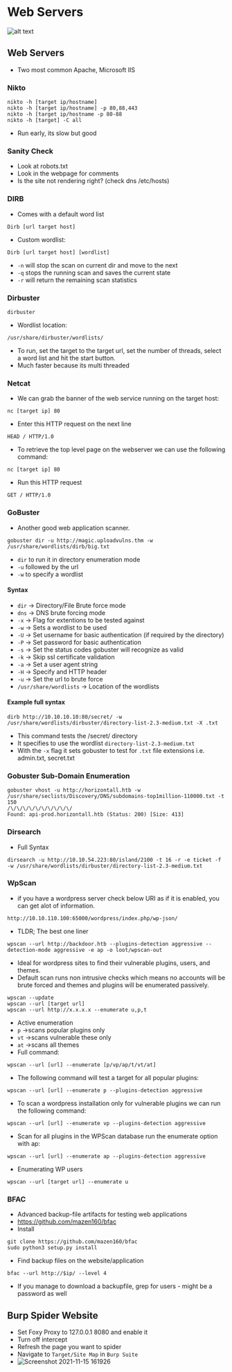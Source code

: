 # Web Servers

![alt text](https://gblobscdn.gitbook.com/assets%2F-LSy0aAo8OKT4I-Ahftv%2F-MJOTqJ9Kdy3dIFdYcWY%2F-MJOTysqaRR8JH\_lJByq%2FWeb%20Enumeration\_OffSecNewbie.com.png)

## Web Servers

* Two most common Apache, Microsoft IIS

### Nikto

```
nikto -h [target ip/hostname]
nikto -h [target ip/hostname] -p 80,88,443
nikto -h [target ip/hostname -p 80-88
nikto -h [target] -C all
```

* Run early, its slow but good

### Sanity Check

* Look at robots.txt
* Look in the webpage for comments
* Is the site not rendering right? (check dns /etc/hosts)

### DIRB

* Comes with a default word list

```
Dirb [url target host]
```

* Custom wordlist:

```
Dirb [url target host] [wordlist]
```

* `-n` will stop the scan on current dir and move to the next
* `-q` stops the running scan and saves the current state
* `-r` will return the remaining scan statistics

### Dirbuster

```
dirbuster 
```

* Wordlist location:

```
/usr/share/dirbuster/wordlists/
```

* To run, set the target to the target url, set the number of threads, select a word list and hit the start button.
* Much faster because its multi threaded

### Netcat

* We can grab the banner of the web service running on the target host:

```
nc [target ip] 80
```

* Enter this HTTP request on the next line

```
HEAD / HTTP/1.0
```

* To retrieve the top level page on the webserver we can use the following command:

```
nc [target ip] 80
```

* Run this HTTP request

```
GET / HTTP/1.0
```

### GoBuster

* Another good web application scanner.

```
gobuster dir -u http://magic.uploadvulns.thm -w /usr/share/wordlists/dirb/big.txt
```

* `dir` to run it in directory enumeration mode
* `-u` followed by the url
* `-w` to specify a wordlist

#### Syntax

* `dir` -> Directory/File Brute force mode
* `dns` -> DNS brute forcing mode
* `-x` -> Flag for extentions to be tested against
* `-w` -> Sets a wordlist to be used
* `-U` -> Set username for basic authentication (if required by the directory)
* `-P` -> Set password for basic authentication
* `-s` -> Set the status codes gobuster will recognize as valid
* `-k` -> Skip ssl certificate validation
* `-a` -> Set a user agent string
* `-H` -> Specify and HTTP header
* `-u` -> Set the url to brute force
* `/usr/share/wordlists` -> Location of the wordlists

#### Example full syntax

```
dirb http://10.10.10.10:80/secret/ -w /usr/share/wordlists/dirbuster/directory-list-2.3-medium.txt -X .txt 
```

* This command tests the /secret/ directory
* It specifies to use the wordlist `directory-list-2.3-medium.txt`
* With the `-x` flag it sets gobuster to test for `.txt` file extensions i.e. admin.txt, secret.txt

### Gobuster Sub-Domain Enumeration

```
gobuster vhost -u http://horizontall.htb -w /usr/share/seclists/Discovery/DNS/subdomains-top1million-110000.txt -t 150
/\/\/\/\/\/\/\/\/\/\/
Found: api-prod.horizontall.htb (Status: 200) [Size: 413]
```

### Dirsearch

* Full Syntax

```
dirsearch -u http://10.10.54.223:80/island/2100 -t 16 -r -e ticket -f -w /usr/share/wordlists/dirbuster/directory-list-2.3-medium.txt
```

### WpScan

* if you have a wordpress server check below URI as if it is enabled, you can get alot of information.

```
http://10.10.110.100:65000/wordpress/index.php/wp-json/
```

* TLDR; The best one liner&#x20;

```
wpscan --url http://backdoor.htb --plugins-detection aggressive --detection-mode aggressive -e ap -o loot/wpscan-out
```

* Ideal for wordpress sites to find their vulnerable plugins, users, and themes.
* Default scan runs non intrusive checks which means no accounts will be brute forced and themes and plugins will be enumerated passively.

```
wpscan --update
wpscan --url [target url]
wpscan --url http://x.x.x.x --enumerate u,p,t
```

* Active enumeration
* `p` ->scans popular plugins only
* `vt` ->scans vulnerable these only
* `at` ->scans all themes
* Full command:

```
wpscan --url [url] --enumerate [p/vp/ap/t/vt/at]
```

* The following command will test a target for all popular plugins:

```
wpscan --url [url] --enumerate p --plugins-detection aggressive
```

* To scan a wordpress installation only for vulnerable plugins we can run the following command:

```
wpscan --url [url] --enumerate vp --plugins-detection aggressive
```

* Scan for all plugins in the WPScan database run the enumerate option with ap:

```
wpscan --url [url] --enumerate ap --plugins-detection aggressive
```

* Enumerating WP users

```
wpscan --url [target url] --enumerate u 
```

### BFAC

* Advanced backup-file artifacts for testing web applications
* https://github.com/mazen160/bfac
* Install

```
git clone https://github.com/mazen160/bfac
sudo python3 setup.py install
```

* Find backup files on the website/application

```
bfac --url http://$ip/ --level 4
```

* If you manage to download a backupfile, grep for users - might be a password as well

## Burp Spider Website

* Set Foxy Proxy to 127.0.0.1 8080 and enable it
* Turn off intercept
* Refresh the page you want to spider
* Navigate to `Target/Site Map` in `Burp Suite`
* &#x20;![Screenshot 2021-11-15 161926](https://user-images.githubusercontent.com/75596877/141855360-dcc55d3f-f455-4605-8a07-a9987d8dec2e.png)
